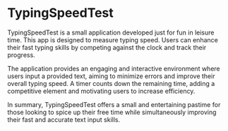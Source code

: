 # TypingSpeedTest
TypingSpeedTest is a small application developed just for fun in leisure time. This app is designed to measure typing speed. Users can enhance their fast typing skills by competing against the clock and track their progress.

The application provides an engaging and interactive environment where users input a provided text, aiming to minimize errors and improve their overall typing speed. A timer counts down the remaining time, adding a competitive element and motivating users to increase efficiency.

In summary, TypingSpeedTest offers a small and entertaining pastime for those looking to spice up their free time while simultaneously improving their fast and accurate text input skills.
